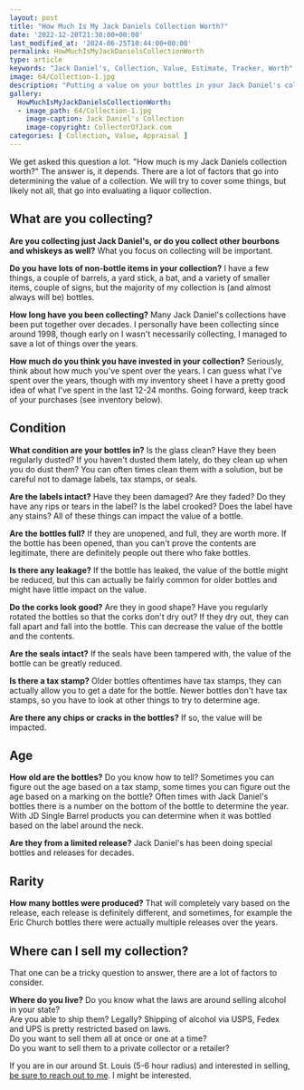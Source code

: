 ```yaml
---
layout: post
title: "How Much Is My Jack Daniels Collection Worth?"
date: '2022-12-20T21:30:00+00:00'
last_modified_at: '2024-06-25T10:44:00+00:00'
permalink: HowMuchIsMyJackDanielsCollectionWorth
type: article
keywords: "Jack Daniel's, Collection, Value, Estimate, Tracker, Worth"
image: 64/Collection-1.jpg
description: "Putting a value on your bottles in your Jack Daniel's collection, we'll help you to start to do that."
gallery:
  HowMuchIsMyJackDanielsCollectionWorth:
  - image_path: 64/Collection-1.jpg
    image-caption: Jack Daniel's Collection
    image-copyright: CollectorOfJack.com
categories: [ Collection, Value, Appraisal ]
---
```

We get asked this question a lot.  "How much is my Jack Daniels collection worth?"  The answer is, it depends.  There are a lot of factors that go into determining the value of a collection.  We will try to cover some things, but likely not all, that go into evaluating a liquor collection.

## What are you collecting?

**Are you collecting just Jack Daniel's, or do you collect other bourbons and whiskeys as well?** What you focus on collecting will be important.

**Do you have lots of non-bottle items in your collection?** I have a few things, a couple of barrels, a yard stick, a bat, and a variety of smaller items, couple of signs, but the majority of my collection is (and almost always will be) bottles.

**How long have you been collecting?** Many Jack Daniel's collections have been put together over decades. I personally have been collecting since around 1998, though early on I wasn't necessarily collecting, I managed to save a lot of things over the years.

**How much do you think you have invested in your collection?** Seriously, think about how much you've spent over the years. I can guess what I've spent over the years, though with my inventory sheet I have a pretty good idea of what I've spent in the last 12-24 months. Going forward, keep track of your purchases (see inventory below).

## Condition

**What condition are your bottles in?** Is the glass clean? Have they been regularly dusted? If you haven't dusted them lately, do they clean up when you do dust them? You can often times clean them with a solution, but be careful not to damage labels, tax stamps, or seals.

**Are the labels intact?** Have they been damaged? Are they faded? Do they have any rips or tears in the label? Is the label crooked? Does the label have any stains? All of these things can impact the value of a bottle.

**Are the bottles full?** If they are unopened, and full, they are worth more. If the bottle has been opened, than you can't prove the contents are legitimate, there are definitely people out there who fake bottles. 

**Is there any leakage?** If the bottle has leaked, the value of the bottle might be reduced, but this can actually be fairly common for older bottles and might have little impact on the value.

**Do the corks look good?** Are they in good shape? Have you regularly rotated the bottles so that the corks don't dry out? If they dry out, they can fall apart and fall into the bottle.  This can decrease the value of the bottle and the contents.

**Are the seals intact?** If the seals have been tampered with, the value of the bottle can be greatly reduced.

**Is there a tax stamp?** Older bottles oftentimes have tax stamps, they can actually allow you to get a date for the bottle. Newer bottles don't have tax stamps, so you have to look at other things to try to determine age.

**Are there any chips or cracks in the bottles?** If so, the value will be impacted.


## Age

**How old are the bottles?** Do you know how to tell? Sometimes you can figure out the age based on a tax stamp, some times you can figure out the age based on a marking on the bottle? Often times with Jack Daniel's bottles there is a number on the bottom of the bottle to determine the year. With JD Single Barrel products you can determine when it was bottled based on the label around the neck.

**Are they from a limited release?** Jack Daniel's has been doing special bottles and releases for decades. 

## Rarity

**How many bottles were produced?** That will completely vary based on the release, each release is definitely different, and sometimes, for example the Eric Church bottles there were actually multiple releases over the years.


## Where can I sell my collection?

That one can be a tricky question to answer, there are a lot of factors to consider.

**Where do you live?** 
Do you know what the laws are around selling alcohol in your state?  
Are you able to ship them? Legally? Shipping of alcohol via USPS, Fedex and UPS is pretty restricted based on laws.  
Do you want to sell them all at once or one at a time?  
Do you want to sell them to a private collector or a retailer?  

If you are in our around St. Louis (5-6 hour radius) and interested in selling, [be sure to reach out to me](/contact). I might be interested.

